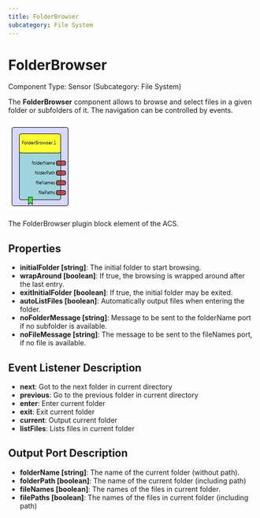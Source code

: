 ```yaml
---
title: FolderBrowser
subcategory: File System
---
```


# FolderBrowser

Component Type: Sensor (Subcategory: File System)

The **FolderBrowser** component allows to browse and select files in a given folder or subfolders of it. The navigation can be controlled by events.

![Screenshot: FolderBrowser plugin](./img/folderbrowser.jpg "Screenshot: FolderBrowser plugin")

The FolderBrowser plugin block element of the ACS.

## Properties

- **initialFolder \[string\]**: The initial folder to start browsing.
- **wrapAround \[boolean\]**: If true, the browsing is wrapped around after the last entry.
- **exitInitialFolder \[boolean\]**: If true, the initial folder may be exited.
- **autoListFiles \[boolean\]**: Automatically output files when entering the folder.
- **noFolderMessage \[string\]**: Message to be sent to the folderName port if no subfolder is available.
- **noFileMessage \[string\]**: The message to be sent to the fileNames port, if no file is available.

## Event Listener Description

- **next**: Got to the next folder in current directory
- **previous**: Go to the previous folder in current directory
- **enter**: Enter current folder
- **exit**: Exit current folder
- **current**: Output current folder
- **listFiles**: Lists files in current folder

## Output Port Description

- **folderName \[string\]**: The name of the current folder (without path).
- **folderPath \[boolean\]**: The name of the current folder (including path)
- **fileNames \[boolean\]**: The names of the files in current folder.
- **filePaths \[boolean\]**: The names of the files in current folder (including path)
